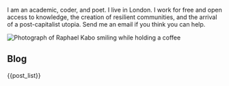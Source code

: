 I am an academic, coder, and poet. I live in London. I work for free and open access to knowledge, the creation of resilient communities, and the arrival of a post-capitalist utopia. Send me an email if you think you can help.

![Photograph of Raphael Kabo smiling while holding a coffee](/assets/raphaelkabo.jpg)

## Blog

{{post_list}}